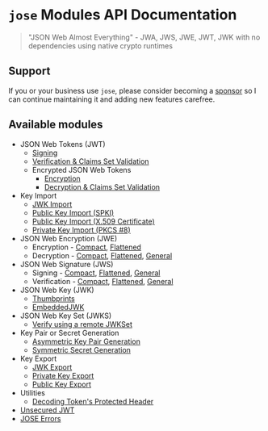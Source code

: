 # `jose` Modules API Documentation

> "JSON Web Almost Everything" - JWA, JWS, JWE, JWT, JWK with no dependencies using native crypto runtimes

## Support

If you or your business use `jose`, please consider becoming a [sponsor][support-sponsor] so I can continue maintaining it and adding new features carefree.

## Available modules

- JSON Web Tokens (JWT)
  - [Signing](https://github.com/panva/jose/blob/v3.19.0/docs/classes/jwt_sign.SignJWT.md#readme)
  - [Verification & Claims Set Validation](https://github.com/panva/jose/blob/v3.19.0/docs/functions/jwt_verify.jwtVerify.md#readme)
  - Encrypted JSON Web Tokens
    - [Encryption](https://github.com/panva/jose/blob/v3.19.0/docs/classes/jwt_encrypt.EncryptJWT.md#readme)
    - [Decryption & Claims Set Validation](https://github.com/panva/jose/blob/v3.19.0/docs/functions/jwt_decrypt.jwtDecrypt.md#readme)
- Key Import
  - [JWK Import](https://github.com/panva/jose/blob/v3.19.0/docs/functions/key_import.importJWK.md#readme)
  - [Public Key Import (SPKI)](https://github.com/panva/jose/blob/v3.19.0/docs/functions/key_import.importSPKI.md#readme)
  - [Public Key Import (X.509 Certificate)](https://github.com/panva/jose/blob/v3.19.0/docs/functions/key_import.importX509.md#readme)
  - [Private Key Import (PKCS #8)](https://github.com/panva/jose/blob/v3.19.0/docs/functions/key_import.importPKCS8.md#readme)
- JSON Web Encryption (JWE)
  - Encryption - [Compact](https://github.com/panva/jose/blob/v3.19.0/docs/classes/jwe_compact_encrypt.CompactEncrypt.md#readme), [Flattened](https://github.com/panva/jose/blob/v3.19.0/docs/classes/jwe_flattened_encrypt.FlattenedEncrypt.md#readme)
  - Decryption - [Compact](https://github.com/panva/jose/blob/v3.19.0/docs/functions/jwe_compact_decrypt.compactDecrypt.md#readme), [Flattened](https://github.com/panva/jose/blob/v3.19.0/docs/functions/jwe_flattened_decrypt.flattenedDecrypt.md#readme), [General](https://github.com/panva/jose/blob/v3.19.0/docs/functions/jwe_general_decrypt.generalDecrypt.md#readme)
- JSON Web Signature (JWS)
  - Signing - [Compact](https://github.com/panva/jose/blob/v3.19.0/docs/classes/jws_compact_sign.CompactSign.md#readme), [Flattened](https://github.com/panva/jose/blob/v3.19.0/docs/classes/jws_flattened_sign.FlattenedSign.md#readme), [General](https://github.com/panva/jose/blob/v3.19.0/docs/classes/jws_general_sign.GeneralSign.md#readme)
  - Verification - [Compact](https://github.com/panva/jose/blob/v3.19.0/docs/functions/jws_compact_verify.compactVerify.md#readme), [Flattened](https://github.com/panva/jose/blob/v3.19.0/docs/functions/jws_flattened_verify.flattenedVerify.md#readme), [General](https://github.com/panva/jose/blob/v3.19.0/docs/functions/jws_general_verify.generalVerify.md#readme)
- JSON Web Key (JWK)
  - [Thumbprints](https://github.com/panva/jose/blob/v3.19.0/docs/functions/jwk_thumbprint.calculateThumbprint.md#readme)
  - [EmbeddedJWK](https://github.com/panva/jose/blob/v3.19.0/docs/functions/jwk_embedded.EmbeddedJWK.md#readme)
- JSON Web Key Set (JWKS)
  - [Verify using a remote JWKSet](https://github.com/panva/jose/blob/v3.19.0/docs/functions/jwks_remote.createRemoteJWKSet.md#readme)
- Key Pair or Secret Generation
  - [Asymmetric Key Pair Generation](https://github.com/panva/jose/blob/v3.19.0/docs/functions/util_generate_key_pair.generateKeyPair.md#readme)
  - [Symmetric Secret Generation](https://github.com/panva/jose/blob/v3.19.0/docs/functions/util_generate_secret.generateSecret.md#readme)
- Key Export
  - [JWK Export](https://github.com/panva/jose/blob/v3.19.0/docs/functions/key_export.exportJWK.md#readme)
  - [Private Key Export](https://github.com/panva/jose/blob/v3.19.0/docs/functions/key_export.exportPKCS8.md#readme)
  - [Public Key Export](https://github.com/panva/jose/blob/v3.19.0/docs/functions/key_export.exportSPKI.md#readme)
- Utilities
  - [Decoding Token's Protected Header](https://github.com/panva/jose/blob/v3.19.0/docs/functions/util_decode_protected_header.decodeProtectedHeader.md#readme)
- [Unsecured JWT](https://github.com/panva/jose/blob/v3.19.0/docs/classes/jwt_unsecured.UnsecuredJWT.md#readme)
- [JOSE Errors](https://github.com/panva/jose/blob/v3.19.0/docs/modules/util_errors.md#readme)

[support-sponsor]: https://github.com/sponsors/panva
